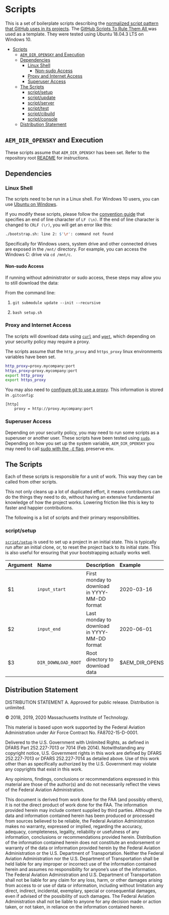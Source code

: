 # Scripts

This is a set of boilerplate scripts describing the [normalized script pattern that GitHub uses in its projects](https://github.blog/2015-06-30-scripts-to-rule-them-all/). The [GitHub Scripts To Rule Them All
](https://github.com/github/scripts-to-rule-them-all) was used as a template. They were tested using Ubuntu 18.04.3 LTS on Windows 10.

- [Scripts](#scripts)
  - [`AEM_DIR_OPENSKY` and Execution](#aem_dir_opensky-and-execution)
  - [Dependencies](#dependencies)
    - [Linux Shell](#linux-shell)
      - [Non-sudo Access](#non-sudo-access)
    - [Proxy and Internet Access](#proxy-and-internet-access)
    - [Superuser Access](#superuser-access)
  - [The Scripts](#the-scripts)
    - [script/setup](#scriptsetup)
    - [script/update](#scriptupdate)
    - [script/server](#scriptserver)
    - [script/test](#scripttest)
    - [script/cibuild](#scriptcibuild)
    - [script/console](#scriptconsole)
  - [Distribution Statement](#distribution-statement)

## `AEM_DIR_OPENSKY` and Execution

These scripts assume that `AEM_DIR_OPENSKY` has been set. Refer to the repository root [README](../README.md) for instructions.

## Dependencies

### Linux Shell

The scripts need to be run in a Linux shell. For Windows 10 users, you can use [Ubuntu on Windows](https://tutorials.ubuntu.com/tutorial/tutorial-ubuntu-on-windows#0).

If you modify these scripts, please follow the [convention guide](https://github.com/Airspace-Encounter-Models/em-overview/blob/master/CONTRIBUTING.md#convention-guide) that specifies an end of line character of `LF (\n)`. If the end of line character is changed to `CRLF (\r)`, you will get an error like this:

```bash
./bootstrap.sh: line 2: $'\r': command not found
```

Specifically for Windows users, system drive and other connected drives are exposed in the `/mnt/` directory. For example, you can access the Windows C: drive via `cd /mnt/c`.

#### Non-sudo Access

If running without administrator or sudo access, these steps may allow you to still download the data:

From the command line:

1. `git submodule update --init --recursive`

2. `bash setup.sh`

### Proxy and Internet Access

The scripts will download data using [`curl`](https://curl.haxx.se/docs/manpage.html) and [`wget`](https://manpages.ubuntu.com/manpages/trusty/man1/wget.1.html), which depending on your security policy may require a proxy.

The scripts assume that the `http_proxy` and `https_proxy` linux environments variables have been set.

```bash
http_proxy=proxy.mycompany:port
https_proxy=proxy.mycompany:port
export http_proxy
export https_proxy
```

You may also need to [configure git to use a proxy](https://stackoverflow.com/q/16067534). This information is stored in `.gitconfig`:

```git
[http]
	proxy = http://proxy.mycompany:port
```

### Superuser Access

Depending on your security policy, you may need to run some scripts as a superuser or another user. These scripts have been tested using [`sudo`](https://manpages.ubuntu.com/manpages/disco/en/man8/sudo.8.html). Depending on how you set up the system variable, `AEM_DIR_OPENSKY` you may need to call [sudo with the `-E` flag](https://stackoverflow.com/a/8633575/363829), preserve env.

## The Scripts

Each of these scripts is responsible for a unit of work. This way they can be called from other scripts.

This not only cleans up a lot of duplicated effort, it means contributors can do the things they need to do, without having an extensive fundamental knowledge of how the project works. Lowering friction like this is key to faster and happier contributions.

The following is a list of scripts and their primary responsibilities.

<!-- ### script/bootstrap

[`script/bootstrap`][bootstrap] is used solely for fulfilling dependencies of the project, such as packages, software versions, and git submodules. The goal is to make sure all required dependencies are installed. This script should be run before [`script/setup`][setup].

-->

### script/setup

[`script/setup`][setup] is used to set up a project in an initial state. This is typically run after an initial clone, or, to reset the project back to its initial state. This is also useful for ensuring that your bootstrapping actually works well.

| Argument        |  Name | Description  | Example
| :-------------| :--  | :--  | :--  |
$1| `input_start` | First monday to download in YYYY-MM-DD format | 2020-03-16
$2| `input_end` | Last monday to download in YYYY-MM-DD format | 2020-06-01
$3 | `DIR_DOWNLOAD_ROOT` | Root directory to download data | $AEM_DIR_OPENSKY/data

<!--  NOT YET IMPLEMENTED BUT COMMENTED FOR FUTURE REFERENCE

### script/update

[`script/update`][update] is used to update the project after a fresh pull.

If you have not worked on the project for a while, running [`script/update`][update] after
a pull will ensure that everything inside the project is up to date and ready to work.

Typically, [`script/bootstrap`][bootstrap] is run inside this script. This is also a good
opportunity to run database migrations or any other things required to get the
state of the app into shape for the current version that is checked out.

### script/server

[`script/server`][server] is used to start the application.

For a web application, this might start up any extra processes that the 
application requires to run in addition to itself.

[`script/update`][update] should be called ahead of any application booting to ensure that
the application is up to date and can run appropriately.

### script/test

[`script/test`][test] is used to run the test suite of the application.

A good pattern to support is having an optional argument that is a file path.
This allows you to support running single tests.

Linting (i.e. rubocop, jshint, pmd, etc.) can also be considered a form of testing. These tend to run faster than tests, so put them towards the beginning of a [`script/test`][test] so it fails faster if there's a linting problem.

[`script/test`][test] should be called from [`script/cibuild`][cibuild], so it should handle
setting up the application appropriately based on the environment. For example,
if called in a development environment, it should probably call [`script/update`][update]
to always ensure that the application is up to date. If called from
[`script/cibuild`][cibuild], it should probably reset the application to a clean state.

### script/cibuild

[`script/cibuild`][cibuild] is used for your continuous integration server.
This script is typically only called from your CI server.

You should set up any specific things for your environment here before your tests
are run. Your test are run simply by calling [`script/test`][test].

### script/console

[`script/console`][console] is used to open a console for your application.

A good pattern to support is having an optional argument that is an environment
name, so you can connect to that environment's console.

You should configure and run anything that needs to happen to open a console for
the requested environment.

-->

## Distribution Statement

DISTRIBUTION STATEMENT A. Approved for public release. Distribution is unlimited.

© 2018, 2019, 2020 Massachusetts Institute of Technology.

This material is based upon work supported by the Federal Aviation Administration under Air Force Contract No. FA8702-15-D-0001.

Delivered to the U.S. Government with Unlimited Rights, as defined in DFARS Part 252.227-7013 or 7014 (Feb 2014). Notwithstanding any copyright notice, U.S. Government rights in this work are defined by DFARS 252.227-7013 or DFARS 252.227-7014 as detailed above. Use of this work other than as specifically authorized by the U.S. Government may violate any copyrights that exist in this work.

Any opinions, findings, conclusions or recommendations expressed in this material are those of the author(s) and do not necessarily reflect the views of the Federal Aviation Administration.

This document is derived from work done for the FAA (and possibly others), it is not the direct product of work done for the FAA. The information provided herein may include content supplied by third parties.  Although the data and information contained herein has been produced or processed from sources believed to be reliable, the Federal Aviation Administration makes no warranty, expressed or implied, regarding the accuracy, adequacy, completeness, legality, reliability or usefulness of any information, conclusions or recommendations provided herein. Distribution of the information contained herein does not constitute an endorsement or warranty of the data or information provided herein by the Federal Aviation Administration or the U.S. Department of Transportation.  Neither the Federal Aviation Administration nor the U.S. Department of Transportation shall be held liable for any improper or incorrect use of the information contained herein and assumes no responsibility for anyone’s use of the information. The Federal Aviation Administration and U.S. Department of Transportation shall not be liable for any claim for any loss, harm, or other damages arising from access to or use of data or information, including without limitation any direct, indirect, incidental, exemplary, special or consequential damages, even if advised of the possibility of such damages. The Federal Aviation Administration shall not be liable to anyone for any decision made or action taken, or not taken, in reliance on the information contained herein.

<!-- Relative Links -->
[bootstrap]: bootstrap.sh
[setup]: setup.sh
[update]: update.sh
[server]: server.sh
[test]: test.sh
[cibuild]: cibuild.sh
[console]: console.sh
